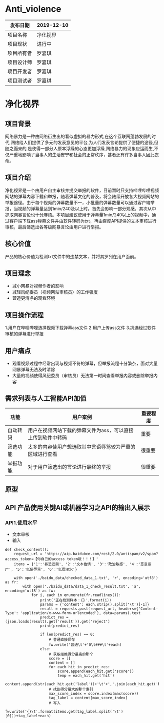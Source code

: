 # Anti_violence

| 发布日期   | 2019-12-10     |
| ---------- | -------------- |
| 项目名称   | 净化视界 |
| 项目现状   | 进行中         |
| 项目所有者 | 罗嘉琪         |
| 项目设计师 | 罗嘉琪         |
| 项目开发者 | 罗嘉琪         |
| 项目测试者 | 罗嘉琪         |

# 净化视界
## 项目背景
 网络暴力是一种由网络衍生出的看似虚拟的暴力形式,在这个互联网蓬勃发展的时代,网络给人们提供了多元的发表意见的平台,为人们发表言论提供了便捷的途径,但随之而来的,是使得一部分人原本浮躁的心态更加浮躁,网络暴力的现象应运而生,不仅严重地影响了当事人的生活安宁和社会的正常秩序，甚者还有许多当事人因此丧命。
 
## 项目介绍
 净化视界是一个由用户自主审核并提交举报的软件，目前暂时只支持哔哩哔哩视频网站的弹幕内容下载和举报，随着弹幕文化的普及，将会陆续开放各大视频网站的举报途径。由于每个视频的弹幕数量不一，小批量的弹幕数量可以通过客户端举报，当视频的弹幕量达到1min/240及以上时，首先会影响一部分观感，其次从中抓取网暴言论也十分麻烦。本项目建议使用于弹幕量1min/240以上的视频中，通过客户端下载ass弹幕文件并由软件转码为txt，再由百度API提供的文本审核进行审核，最后筛选出各等级网暴言论由用户进行举报。
 
## 核心价值
  产品的核心价值为检测txt文件中的违禁文本，并将其罗列在用户面前。
 
## 项目理念
 - 减小网暴对视频作者的影响
 - 减轻风纪委员（视频网站审核员）的工作强度
 - 营造更清净的观看环境
 
## 项目操作流程
 1.用户在哔哩哔哩选择视频下载弹幕ass文件
 2.用户上传ass文件
 3.挑选经过软件审核的弹幕进行举报
 
## 用户痛点
- 观看视频过程中经常出现与视频不符的弹幕，但举报流程十分繁杂，面对大量网暴弹幕无法及时清除
- 大量的视频使得风纪委员（审核员）无法第一时间查看举报内容或删除举报内容

## 需求列表与人工智能API加值
| 功能   | 用户案例     | 重要程度     |
| ---------- | -------------- | -------------- |
| 自动转码   | 用户在视频网站下载的弹幕文件为ass，可以直接上传到软件中转码 |重要   |
| 筛选功能   | 太多的内容使用户想选取其中言语辱骂较为严重的区域进行查看         |很重要   |
| 举报功能 | 对于用户筛选出的言论进行最终的举报         |很重要   |

## 原型

## API 产品使用关键AI或机器学习之API的输出入展示
### API1.使用水平
- 文本审核
- 输入
```
def check_content():
    request_url = 'https://aip.baidubce.com/rest/2.0/antispam/v2/spam?access_token=【你自己的access token哦！！！】'
    items = {'1':'暴恐违禁', '2':'文本色情', '3':'政治敏感', '4':'恶意推广', '5':'低俗辱骂', '6':'低质灌水'}

    with open('./baidu_data/checked_data_1.txt', 'r', encoding='utf8') as fr:
        with open('./baidu_data/data_1_check_result.txt', 'a', encoding='utf8') as fw:
            for i, each in enumerate(fr.readlines()):
                print('正在检测样本：{}'.format(i))
                params = {'content': each.strip().split('\t')[-1]}
                result = requests.post(request_url, headers={'Content-Type': 'application/x-www-form-urlencoded'}, data=params).text
                predict_res = (json.loads(result).get('result')).get('reject')
                print(predict_res)

                if len(predict_res) == 0:
                    # 普通直接保存
                    fw.write('普通\t'+'0\t###\t'+each)
                else:
                    # 获取拒绝得分最高的那个
                    score = []
                    content = []
                    for each_hit in predict_res:
                        score.append(each_hit.get('score'))
                        temp = each_hit.get('hit')
                        content.append(str(each_hit.get('label'))+'\t'+','.join(each_hit.get('hit'))+'\t')
                    # 找到得分最大的那个索引
                    max_score_index = score.index(max(score))
                    tag_label = content[max_score_index]
                    # 写入
                    fw.write('{}\t'.format(items.get(tag_label.split('\t')[0]))+tag_label+each)
```

